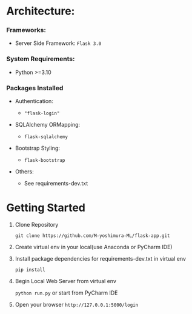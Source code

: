 # Architecture:

### Frameworks:

-   Server Side Framework: `Flask 3.0`

### System Requirements:

-   Python >=3.10

### Packages Installed

- Authentication:

    - `"flask-login"`

- SQLAlchemy ORMapping:
    - `flask-sqlalchemy` 

- Bootstrap Styling:
    - `flask-bootstrap`
  
- Others:
  - See requirements-dev.txt

# Getting Started

1. Clone Repository

    `git clone https://github.com/M-yoshimura-ML/flask-app.git`

2. Create virtual env in your local(use Anaconda or PyCharm IDE) 

3. Install package dependencies for requirements-dev.txt in virtual env

    `pip install`


4. Begin Local Web Server from virtual env

    `python run.py` or start from PyCharm IDE


5. Open your browser `http://127.0.0.1:5000/login` 
